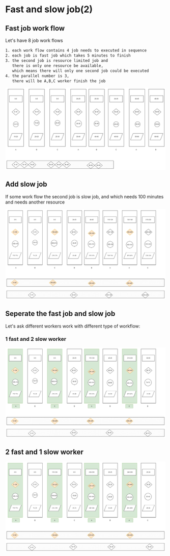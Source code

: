 # Fast and slow job(2)

## Fast job work flow

Let's have 8 job work flows

    1. each work flow contains 4 job needs to executed in sequence
    2. each job is fast job which takes 5 minutes to finish
    3. the second job is resource limited job and 
       there is only one resource be available, 
       which means there will only one second job could be executed
    4. the parallel number is 3, 
       there will be A,B,C worker finish the job

![Fast job](./pic2/fastjob.drawio.png)

## Add slow job

If some work flow the second job is slow job, and which needs 100 minutes and needs another resource

![Fast and Slow job](./pic2/fastansslow.png)

## Seperate the fast job and slow job

Let's ask different workers work with different type of workflow: 

### 1 fast and 2 slow worker

![1 fast job](./pic2/1fast.png)

## 2 fast and 1 slow worker

![2 fast job](./pic2/2fast.png)